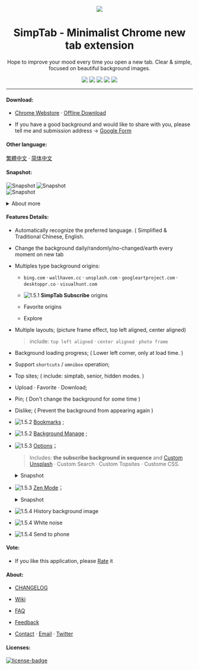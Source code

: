 <p align="center"><img src="http://st.ksria.cn/logo@384.png" /></p>
<h1 align="center">SimpTab - Minimalist Chrome new tab extension</h1>
<p align="center">Hope to improve your mood every time you open a new tab. Clear & simple, focused on beautiful background images.</p>
<p align="center">
   <a href="https://github.com/kenshin/simptab/releases"><img src="https://img.shields.io/badge/lastest_version-1.5.3-blue.svg"></a>
   <a target="_blank" href="http://ksria.com/simptab"><img src="https://img.shields.io/badge/website-_simptab.ksria.com-1DBA90.svg"></a>
   <a target="_blank" href="https://chrome.google.com/webstore/detail/simptab-new-tab/kbgmbmkhepchmmcnbdbclpkpegbgikjc"><img src="https://img.shields.io/badge/download-_chrome_webstore-brightgreen.svg"></a>
   <a href="http://ksria.com/simptab/crx/1.5.3/simptab.crx"><img src="https://img.shields.io/badge/download-_crx-brightgreen.svg"></a>
   <a href="https://gitter.im/Kenshin/simptab?utm_source=badge&utm_medium=badge&utm_campaign=pr-badge"><img src="https://badges.gitter.im/Kenshin/simptab.svg"></a>
</p>
</p>

***

#### Download:
* [Chrome Webstore](https://chrome.google.com/webstore/detail/simptab-new-tab/kbgmbmkhepchmmcnbdbclpkpegbgikjc) · [Offline Download](http://ksria.com/simptab/crx/1.5.3/simptab.crx)

* If you have a good background and would like to share with you, please tell me and submission address → [Google Form](https://goo.gl/forms/oThieQCP6xk626GU2)

#### Other language:
[繁體中文](https://github.com/kenshin/simptab/blob/master/README.tw.md) · [简体中文](https://github.com/kenshin/simptab/blob/master/README.md)

#### Snapshot:
![Snapshot](http://st.ksria.cn/start@webstore.png)
![Snapshot](http://st.ksria.cn/mask@webstore.png?20181011)  
![Snapshot](http://st.ksria.cn/zenmode@webstore.png)  

<details><summary>About more</summary>
  <img src="http://st.ksria.cn/bookmarks@webstore.png">
  <img src="http://st.ksria.cn/subscribe@webstore.png">
  <img src="http://st.ksria.cn/options@webstore.png">
  <img src="http://st.ksria.cn/quickbar@webstore.png">
</details>

#### Features Details:
- Automatically recognize the preferred language. ( Simplified & Traditional Chinese, English.

- Change the background daily/randomly/no-changed/earth every moment on new tab

- Multiples type background origins:
  * `bing.com` · `wallhaven.cc` · `unsplash.com` · `googleartproject.com` · `desktoppr.co` · `visualhunt.com`

  * ![1.5.1](https://img.shields.io/badge/1.5.1-red.svg) **SimpTab Subscribe** origins  

  * Favorite origins

  * Explore

- Multiple layouts; (picture frame effect, top left aligned, center aligned)

  > include: `top left aligned` · `center aligned` · `photo frame`

- Background loading progress; ( Lower left corner, only at load time. )

- Support `shortcuts` / `omnibox` operation;

- Top sites; ( include: simptab, senior, hidden modes. )

- Upload · Favorite · Download;

- Pin; ( Don't change the background for some time )

- Dislike; ( Prevent the background from appearing again )

- ![1.5.2](https://img.shields.io/badge/1.5.2-red.svg) [Bookmarks](http://ksria.com/simptab/docs/#/功能一览#主要功能之一) ;

- ![1.5.2](https://img.shields.io/badge/1.5.2-red.svg) [Background Manage](http://ksria.com/simptab/docs/#/功能一览#主要功能之二) ;

- ![1.5.3](https://img.shields.io/badge/1.5.3-red.svg) [Options](http://ksria.com/simptab/docs/#/选项页)；

  > Includes: **the subscribe background in sequence** and [Custom Unsplash](http://ksria.com/simptab/docs/#/多种背景源?id=自定义Unsplash) · Custom Search · Custom Topsites · Custome CSS.

  <details><summary>Snapshot</summary>
    <img src="https://i.loli.net/2018/11/23/5bf7b165cfe22.jpg">
  </details>

- ![1.5.3](https://img.shields.io/badge/1.5.3-red.svg) [Zen Mode](http://ksria.com/simptab/docs/#/禅模式)；

  <details><summary>Snapshot</summary>
    <img src="https://i.loli.net/2018/11/23/5bf79e09c11f6.jpg">
    <img src="https://i.loli.net/2018/11/23/5bf7a756d6708.jpg">
    <img src="https://i.loli.net/2018/11/23/5bf7a3625cc20.jpg">
  </details>

- ![1.5.4](https://img.shields.io/badge/1.5.4-red.svg) History background image

- ![1.5.4](https://img.shields.io/badge/1.5.4-red.svg) White noise

- ![1.5.4](https://img.shields.io/badge/1.5.4-red.svg) Send to phone

#### Vote:
* If you like this application, please [Rate](https://chrome.google.com/webstore/detail/simptab-new-tab/kbgmbmkhepchmmcnbdbclpkpegbgikjc) it

#### About:
* [CHANGELOG](http://ksria.com/simptab/docs/#/CHANGELOG.en)

* [Wiki](http://ksria.com/simptab/docs/#)

* [FAQ](http://ksria.com/simptab/docs/#/常见问题)

* [Feedback](https://github.com/kenshin/simptab/issues)

* [Contact](http://kenshin.wang) · [Email](kenshin@ksria.com) · [Twitter](https://twitter.com/wanglei001)

#### Licenses:
[![license-badge]][license-link]

<!-- Link -->
[license-badge]:    https://img.shields.io/github/license/mashape/apistatus.svg
[license-link]:     https://opensource.org/licenses/MIT
